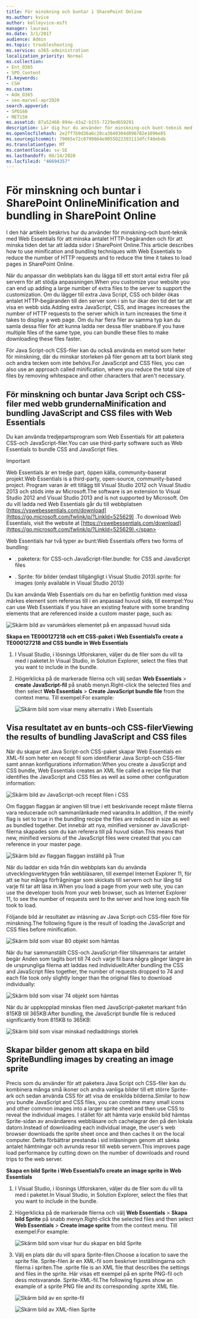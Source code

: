 ```yaml
---
title: För minskning och buntar i SharePoint Online
ms.author: kvice
author: kelleyvice-msft
manager: laurawi
ms.date: 3/1/2017
audience: Admin
ms.topic: troubleshooting
ms.service: o365-administration
localization_priority: Normal
ms.collection:
- Ent_O365
- SPO_Content
f1.keywords:
- CSH
ms.custom:
- Adm_O365
- seo-marvel-apr2020
search.appverid:
- SPO160
- MET150
ms.assetid: 87a52468-994e-43a2-b155-7229ed659291
description: Lär dig hur du använder för minskning-och bunt-teknik med Web Essentials för att minska HTTP-begäranden och hur lång tid det tar att ladda sidor i SharePoint Online.
ms.openlocfilehash: 2e2ff7b9d36a6c28ca3840304d896782e1096e85
ms.sourcegitcommit: 79065e72c0799064e9055022393113dfcf40eb4b
ms.translationtype: MT
ms.contentlocale: sv-SE
ms.lasthandoff: 08/14/2020
ms.locfileid: "46694357"
---
```

# <a name="minification-and-bundling-in-sharepoint-online"></a><span data-ttu-id="66b05-103">För minskning och buntar i SharePoint Online</span><span class="sxs-lookup"><span data-stu-id="66b05-103">Minification and bundling in SharePoint Online</span></span>

<span data-ttu-id="66b05-104">I den här artikeln beskrivs hur du använder för minskning-och bunt-teknik med Web Essentials för att minska antalet HTTP-begäranden och för att minska tiden det tar att ladda sidor i SharePoint Online.</span><span class="sxs-lookup"><span data-stu-id="66b05-104">This article describes how to use minification and bundling techniques with Web Essentials to reduce the number of HTTP requests and to reduce the time it takes to load pages in SharePoint Online.</span></span>
  
<span data-ttu-id="66b05-105">När du anpassar din webbplats kan du lägga till ett stort antal extra filer på servern för att stödja anpassningen.</span><span class="sxs-lookup"><span data-stu-id="66b05-105">When you customize your website you can end up adding a large number of extra files to the server to support the customization.</span></span> <span data-ttu-id="66b05-106">Om du lägger till extra Java Script, CSS och bilder ökas antalet HTTP-begäranden till den server som i sin tur ökar den tid det tar att visa en webb sida.</span><span class="sxs-lookup"><span data-stu-id="66b05-106">Adding extra JavaScript, CSS, and images increases the number of HTTP requests to the server which in turn increases the time it takes to display a web page.</span></span> <span data-ttu-id="66b05-107">Om du har flera filer av samma typ kan du samla dessa filer för att kunna ladda ner dessa filer snabbare.</span><span class="sxs-lookup"><span data-stu-id="66b05-107">If you have multiple files of the same type, you can bundle these files to make downloading these files faster.</span></span>
  
<span data-ttu-id="66b05-108">För Java Script-och CSS-filer kan du också använda en metod som heter för minskning, där du minskar storleken på filer genom att ta bort blank steg och andra tecken som inte behövs.</span><span class="sxs-lookup"><span data-stu-id="66b05-108">For JavaScript and CSS files, you can also use an approach called minification, where you reduce the total size of files by removing whitespace and other characters that aren't necessary.</span></span>
  
## <a name="minification-and-bundling-javascript-and-css-files-with-web-essentials"></a><span data-ttu-id="66b05-109">För minskning och buntar Java Script och CSS-filer med webb grunderna</span><span class="sxs-lookup"><span data-stu-id="66b05-109">Minification and bundling JavaScript and CSS files with Web Essentials</span></span>

<span data-ttu-id="66b05-110">Du kan använda tredjepartsprogram som Web Essentials för att paketera CSS-och JavaScript-filer.</span><span class="sxs-lookup"><span data-stu-id="66b05-110">You can use third-party software such as Web Essentials to bundle CSS and JavaScript files.</span></span>
  
> [!IMPORTANT]
> <span data-ttu-id="66b05-111">Web Essentials är en tredje part, öppen källa, community-baserat projekt.</span><span class="sxs-lookup"><span data-stu-id="66b05-111">Web Essentials is a third-party, open-source, community-based project.</span></span> <span data-ttu-id="66b05-112">Program varan är ett tillägg till Visual Studio 2012 och Visual Studio 2013 och stöds inte av Microsoft.</span><span class="sxs-lookup"><span data-stu-id="66b05-112">The software is an extension to Visual Studio 2012 and Visual Studio 2013 and is not supported by Microsoft.</span></span> <span data-ttu-id="66b05-113">Om du vill ladda ned Web Essentials går du till webbplatsen [https://vswebessentials.com/download](https://go.microsoft.com/fwlink/p/?LinkId=525629) .</span><span class="sxs-lookup"><span data-stu-id="66b05-113">To download Web Essentials, visit the website at [https://vswebessentials.com/download](https://go.microsoft.com/fwlink/p/?LinkId=525629).</span></span> 
  
<span data-ttu-id="66b05-114">Web Essentials har två typer av bunt:</span><span class="sxs-lookup"><span data-stu-id="66b05-114">Web Essentials offers two forms of bundling:</span></span>
  
- <span data-ttu-id="66b05-115">. paketera: för CSS-och JavaScript-filer</span><span class="sxs-lookup"><span data-stu-id="66b05-115">.bundle: for CSS and JavaScript files</span></span>
    
- <span data-ttu-id="66b05-116">. Sprite: för bilder (endast tillgängligt i Visual Studio 2013)</span><span class="sxs-lookup"><span data-stu-id="66b05-116">.sprite: for images (only available in Visual Studio 2013)</span></span>
    
<span data-ttu-id="66b05-117">Du kan använda Web Essentials om du har en befintlig funktion med vissa märkes element som refereras till i en anpassad huvud sida, till exempel:</span><span class="sxs-lookup"><span data-stu-id="66b05-117">You can use Web Essentials if you have an existing feature with some branding elements that are referenced inside a custom master page, such as:</span></span>
  
![Skärm bild av varumärkes elementet på en anpassad huvud sida](../media/3a6eba36-973d-482b-8556-a9394b8ba19f.png)
  
 <span data-ttu-id="66b05-119">**Skapa en TE000127218 och ett CSS-paket i Web Essentials**</span><span class="sxs-lookup"><span data-stu-id="66b05-119">**To create a TE000127218 and CSS bundle in Web Essentials**</span></span>
  
1. <span data-ttu-id="66b05-120">I Visual Studio, i lösnings Utforskaren, väljer du de filer som du vill ta med i paketet.</span><span class="sxs-lookup"><span data-stu-id="66b05-120">In Visual Studio, in Solution Explorer, select the files that you want to include in the bundle.</span></span>
    
2. <span data-ttu-id="66b05-121">Högerklicka på de markerade filerna och välj sedan **Web Essentials** \> **create JavaScript-fil** på snabb menyn.</span><span class="sxs-lookup"><span data-stu-id="66b05-121">Right-click the selected files and then select **Web Essentials** \> **Create JavaScript bundle file** from the context menu.</span></span> <span data-ttu-id="66b05-122">Till exempel:</span><span class="sxs-lookup"><span data-stu-id="66b05-122">For example:</span></span> 
    
    ![Skärm bild som visar meny alternativ i Web Essentials](../media/41aac84c-4538-4f78-b454-46e651f868a3.png)
  
## <a name="viewing-the-results-of-bundling-javascript-and-css-files"></a><span data-ttu-id="66b05-124">Visa resultatet av en bunts-och CSS-filer</span><span class="sxs-lookup"><span data-stu-id="66b05-124">Viewing the results of bundling JavaScript and CSS files</span></span>

<span data-ttu-id="66b05-125">När du skapar ett Java Script-och CSS-paket skapar Web Essentials en XML-fil som heter en recept fil som identifierar Java Script-och CSS-filer samt annan konfigurations information:</span><span class="sxs-lookup"><span data-stu-id="66b05-125">When you create a JavaScript and CSS bundle, Web Essentials creates an XML file called a recipe file that identifies the JavaScript and CSS files as well as some other configuration information:</span></span> 
  
![Skärm bild av JavaScript-och recept filen i CSS](../media/7ba891f8-52d8-467b-a0f6-b062dd1137a4.png)
  
<span data-ttu-id="66b05-127">Om flaggan flaggan är angiven till true i ett beskrivande recept måste filerna vara reducerade och sammanlänkade med varandra.</span><span class="sxs-lookup"><span data-stu-id="66b05-127">In addition, if the minify flag is set to true in the bundling recipe the files are reduced in size as well as bundled together.</span></span> <span data-ttu-id="66b05-128">Det innebär att nya, minified versioner av JavaScript-filerna skapades som du kan referera till på huvud sidan.</span><span class="sxs-lookup"><span data-stu-id="66b05-128">This means that new, minified versions of the JavaScript files were created that you can reference in your master page.</span></span>
  
![Skärm bild av flaggan flaggan inställd på True](../media/50523af2-6412-4117-ac3d-5bd26f6d562e.png)
  
<span data-ttu-id="66b05-130">När du laddar en sida från din webbplats kan du använda utvecklingsverktygen från webbläsaren, till exempel Internet Explorer 11, för att se hur många förfrågningar som skickats till servern och hur lång tid varje fil tar att läsa in.</span><span class="sxs-lookup"><span data-stu-id="66b05-130">When you load a page from your web site, you can use the developer tools from your web browser, such as Internet Explorer 11, to see the number of requests sent to the server and how long each file took to load.</span></span>
  
<span data-ttu-id="66b05-131">Följande bild är resultatet av inläsning av Java Script-och CSS-filer före för minskning.</span><span class="sxs-lookup"><span data-stu-id="66b05-131">The following figure is the result of loading the JavaScript and CSS files before minification.</span></span>
  
![Skärm bild som visar 80 objekt som hämtas](../media/e2df3912-1923-46e6-8cf2-3015a31554e1.png)
  
<span data-ttu-id="66b05-133">När du har sammanställt CSS-och JavaScript-filer tillsammans tar antalet begär Anden som tagits bort till 74 och varje fil bara några gånger längre än de ursprungliga filerna att laddas ned individuellt:</span><span class="sxs-lookup"><span data-stu-id="66b05-133">After bundling the CSS and JavaScript files together, the number of requests dropped to 74 and each file took only slightly longer than the original files to download individually:</span></span>
  
![Skärm bild som visar 74 objekt som hämtas](../media/686c4387-70e8-4a74-9d45-059f33a91184.png)
  
<span data-ttu-id="66b05-135">När du är uppkopplad minskas filen med JavaScript-paketet markant från 815KB till 365KB:</span><span class="sxs-lookup"><span data-stu-id="66b05-135">After bundling, the JavaScript bundle file is reduced significantly from 815KB to 365KB:</span></span>
  
![Skärm bild som visar minskad nedladdnings storlek](../media/5e7dbd98-faff-4f68-b320-108fb252e395.png)
  
## <a name="bundling-images-by-creating-an-image-sprite"></a><span data-ttu-id="66b05-137">Skapar bilder genom att skapa en bild Sprite</span><span class="sxs-lookup"><span data-stu-id="66b05-137">Bundling images by creating an image sprite</span></span>

<span data-ttu-id="66b05-138">Precis som du använder för att paketera Java Script och CSS-filer kan du kombinera många små ikoner och andra vanliga bilder till ett större Sprite-ark och sedan använda CSS för att visa de enskilda bilderna.</span><span class="sxs-lookup"><span data-stu-id="66b05-138">Similar to how you bundle JavaScript and CSS files, you can combine many small icons and other common images into a larger sprite sheet and then use CSS to reveal the individual images.</span></span> <span data-ttu-id="66b05-139">I stället för att hämta varje enskild bild hämtas Sprite-sidan av användarens webbläsare och cachelagrar den på den lokala datorn.</span><span class="sxs-lookup"><span data-stu-id="66b05-139">Instead of downloading each individual image, the user's web browser downloads the sprite sheet once and then caches it on the local computer.</span></span> <span data-ttu-id="66b05-140">Detta förbättrar prestanda i sid inläsningen genom att sänka antalet hämtningar och avrunda resor till webb servern.</span><span class="sxs-lookup"><span data-stu-id="66b05-140">This improves page load performance by cutting down on the number of downloads and round trips to the web server.</span></span>
  
 <span data-ttu-id="66b05-141">**Skapa en bild Sprite i Web Essentials**</span><span class="sxs-lookup"><span data-stu-id="66b05-141">**To create an image sprite in Web Essentials**</span></span>
  
1. <span data-ttu-id="66b05-142">I Visual Studio, i lösnings Utforskaren, väljer du de filer som du vill ta med i paketet.</span><span class="sxs-lookup"><span data-stu-id="66b05-142">In Visual Studio, in Solution Explorer, select the files that you want to include in the bundle.</span></span>
    
2. <span data-ttu-id="66b05-143">Högerklicka på de markerade filerna och välj **Web Essentials** \> **Skapa bild Sprite** på snabb menyn.</span><span class="sxs-lookup"><span data-stu-id="66b05-143">Right-click the selected files and then select **Web Essentials** \> **Create image sprite** from the context menu.</span></span> <span data-ttu-id="66b05-144">Till exempel:</span><span class="sxs-lookup"><span data-stu-id="66b05-144">For example:</span></span> 
    
    ![Skärm bild som visar hur du skapar en bild Sprite](../media/de0fe741-4ef7-4e3b-bafa-ef9f4822dac6.png)
  
3. <span data-ttu-id="66b05-146">Välj en plats där du vill spara Sprite-filen.</span><span class="sxs-lookup"><span data-stu-id="66b05-146">Choose a location to save the sprite file.</span></span> <span data-ttu-id="66b05-147">Sprite-filen är en XML-fil som beskriver inställningarna och filerna i spriten.</span><span class="sxs-lookup"><span data-stu-id="66b05-147">The .sprite file is an XML file that describes the settings and files in the sprite.</span></span> <span data-ttu-id="66b05-148">Här visas ett exempel på en sprite PNG-fil och dess motsvarande. Sprite-XML-fil.</span><span class="sxs-lookup"><span data-stu-id="66b05-148">The following figures show an example of a sprite PNG file and its corresponding .sprite XML file.</span></span>
    
    ![Skärm bild av en sprite-fil](../media/0876bb2a-d1b9-4169-8e95-9c290d628d90.png)
  
    ![Skärm bild av XML-filen Sprite](../media/d1f94776-280d-4d56-abb5-384f145d9989.png)
  

